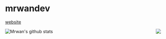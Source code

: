 # mrwandev

<a href="https://mrwandev69.github.io/">website</a>

<a href="https://github.com/mrwandev69">
  <img align="left" src="https://github-readme-stats.vercel.app/api/top-langs/?username=mrwandev69&langs_count=9&theme=tokyonight" alt="Mrwan's github stats"/>
</a>
<a href="https://github.com/mrwandev69">
  <img align="right" src="https://github-readme-stats.vercel.app/api?username=mrwandev69&show_icons=true&theme=tokyonight"/>
</a>
